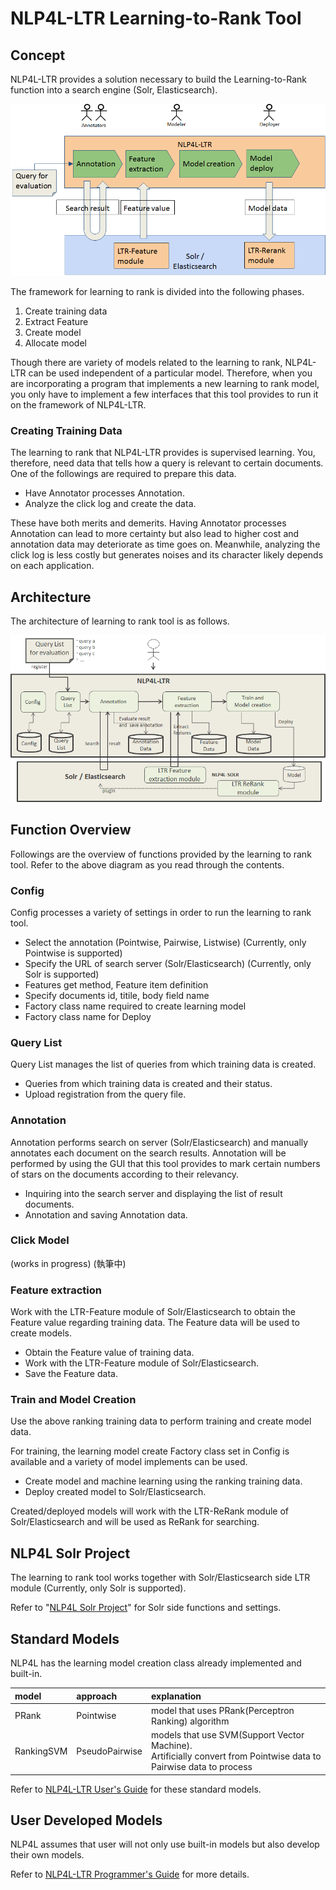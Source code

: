 # NLP4L-LTR Learning-to-Rank Tool

## Concept

NLP4L-LTR provides a solution necessary to build the Learning-to-Rank function into a search engine (Solr, Elasticsearch).

![NLP4L-LTR architecture ー](images/ltr-concept.png)

The framework for learning to rank is divided into the following phases.

1. Create training data
2. Extract Feature
3. Create model
4. Allocate model

Though there are variety of models related to the learning to rank, NLP4L-LTR can be used independent of a particular model. Therefore, when you are incorporating a program that implements a new learning to rank model, you only have to implement a few interfaces that this tool provides to run it on the framework of NLP4L-LTR.

### Creating Training Data

The learning to rank that NLP4L-LTR provides is supervised learning. You, therefore, need data that tells how a query is relevant to certain documents. One of the followings are required to prepare this data.

- Have Annotator processes Annotation.
- Analyze the click log and create the data.

These have both merits and demerits. Having Annotator processes Annotation can lead to more certainty but also lead to higher cost and annotation data may deteriorate as time goes on. Meanwhile, analyzing the click log is less costly but generates noises and its character likely depends on each application.

## Architecture

The architecture of learning to rank tool is as follows.

![architecture ー](images/ltr-architecture.png)

## Function Overview

Followings are the overview of functions provided by the learning to rank tool. Refer to the above diagram as you read through the contents.

### Config
Config processes a variety of settings in order to run the learning to rank tool.

- Select the annotation (Pointwise, Pairwise, Listwise)  (Currently, only Pointwise is supported) 
- Specify the URL of search server (Solr/Elasticsearch) (Currently, only Solr is supported) 
- Features get method, Feature item definition
- Specify documents id, titile, body field name
- Factory class name required to create learning model
- Factory class name for Deploy

### Query List
Query List manages the list of queries from which training data is created.

- Queries from which training data is created and their status.
- Upload registration from the query file.

### Annotation
Annotation performs search on server (Solr/Elasticsearch) and manually annotates each document on the search results. Annotation will be performed by using the GUI that this tool provides to mark certain numbers of stars on the documents according to their relevancy.

- Inquiring into the search server and displaying the list of result documents.
- Annotation and saving Annotation data.

### Click Model
(works in progress) 
 (執筆中) 

### Feature extraction

Work with the LTR-Feature module of Solr/Elasticsearch to obtain the Feature value regarding training data. The Feature data will be used to create models.

- Obtain the Feature value of training data.
- Work with the LTR-Feature module of Solr/Elasticsearch.
- Save the Feature data.

### Train and Model Creation

Use the above ranking training data to perform training and create model data.

For training, the learning model create Factory class set in Config is available and a variety of model implements can be used.

- Create model and machine learning using the ranking training data.
- Deploy created model to Solr/Elasticsearch.

Created/deployed models will work with the LTR-ReRank module of Solr/Elasticsearch and will be used as ReRank for searching.


## NLP4L Solr Project

The learning to rank tool works together with Solr/Elasticsearch side LTR module (Currently, only Solr is supported). 

Refer to "[NLP4L Solr Project](https://github.com/NLP4L/solr)" for Solr side functions and settings.



## Standard Models

NLP4L has the learning model creation class already implemented and built-in.

|model|approach|explanation|
|:--|:--|:--|
|PRank|Pointwise|model that uses PRank(Perceptron Ranking) algorithm|
|RankingSVM|PseudoPairwise|models that use SVM(Support Vector Machine).<br>Artificially convert from Pointwise data to Pairwise data to process|

Refer to [NLP4L-LTR User's Guide](ltr_users_guide_ja.md) for these standard models.

## User Developed Models

NLP4L assumes that user will not only use built-in models but also develop their own models.

Refer to [NLP4L-LTR Programmer's Guide](ltr_programmers_guide_ja.md) for more details.